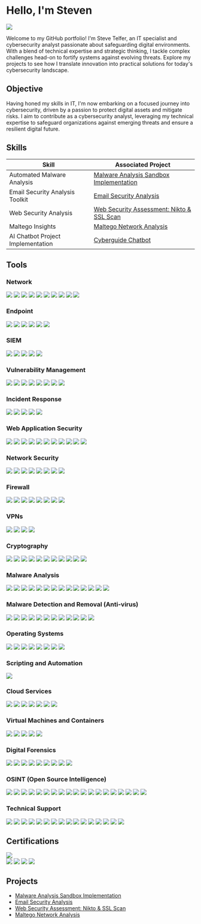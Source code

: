 # Hello, I'm Steven
<a href="https://linkedin.com/in/steventelfer"><img src="https://img.shields.io/badge/-LinkedIn-0072b1?&style=for-the-badge&logo=linkedin&logoColor=white" /></a>

Welcome to my GitHub portfolio! I'm Steve Telfer, an IT specialist and cybersecurity analyst passionate about safeguarding digital environments. With a blend of technical expertise and strategic thinking, I tackle complex challenges head-on to fortify systems against evolving threats. Explore my projects to see how I translate innovation into practical solutions for today's cybersecurity landscape.

## Objective

Having honed my skills in IT, I'm now embarking on a focused journey into cybersecurity, driven by a passion to protect digital assets and mitigate risks. I aim to contribute as a cybersecurity analyst, leveraging my technical expertise to safeguard organizations against emerging threats and ensure a resilient digital future.

## Skills

| Skill                                         | Associated Project         |
|-----------------------------------------------|----------------------------|
| Automated Malware Analysis          | <a href="https://github.com/steventelfer/Detection-Lab/tree/main">Malware Analysis Sandbox Implementation</a>|
| Email Security Analysis Toolkit | <a href="https://github.com/steventelfer/-Email-Security-Analysis/tree/main">Email Security Analysis</a>|
| Web Security Analysis         | <a href="https://github.com/steventelfer/Web-Security-Assessment-Nikto-SSL-Scan/blob/main">Web Security Assessment: Nikto & SSL Scan</a>|
| Maltego Insights         | <a href="https://github.com/steventelfer/Maltego-Network-Analysis/tree/main">Maltego Network Analysis</a>|
| AI Chatbot Project Implementation          | <a href="https://github.com/steventelfer/AI-Chatbot-Project-Implementation-">Cyberguide Chatbot</a>|


## Tools

### Network
<div>
    <img src="https://img.shields.io/badge/-Wireshark-1679A7?&style=for-the-badge&logo=Wireshark&logoColor=white" />
    <img src="https://img.shields.io/badge/-Suricata-EF3B2D?&style=for-the-badge&logo=Suricata&logoColor=white" />
    <img src="https://img.shields.io/badge/-Zeek-777BB4?&style=for-the-badge&logo=Zeek&logoColor=white" />
    <img src="https://img.shields.io/badge/-Owasp%20Zap-FF4000?&style=for-the-badge&logo=OWASP&logoColor=white" />
    <img src="https://img.shields.io/badge/-Nmap-4D4D4D?&style=for-the-badge&logo=Nmap&logoColor=white" />
    <img src="https://img.shields.io/badge/-Wazuh-2E86C1?&style=for-the-badge&logo=Wazuh&logoColor=white" />
    <img src="https://img.shields.io/badge/-GlassWire-33CCFF?&style=for-the-badge&logo=GlassWire&logoColor=white" />
    <img src="https://img.shields.io/badge/-netstat-2E86C1?&style=for-the-badge&logo=netstat&logoColor=white" />
    <img src="https://img.shields.io/badge/-sniffnet-2E86C1?&style=for-the-badge&logo=sniffnet&logoColor=white" />
    <img src="https://img.shields.io/badge/-Xirrus_WiFi_Inspector-2E86C1?&style=for-the-badge&logo=Xirrus&logoColor=white" />
</div>

### Endpoint
<div>
    <img src="https://img.shields.io/badge/-Microsoft_Defender_for_Endpoint-00A4EF?&style=for-the-badge&logo=Microsoft&logoColor=white" />
    <img src="https://img.shields.io/badge/-ClamAV-4B275F?&style=for-the-badge&logo=ClamAV&logoColor=white" />
    <img src="https://img.shields.io/badge/-OpenVAS-2ECC71?&style=for-the-badge&logo=OpenVAS&logoColor=white" />
    <img src="https://img.shields.io/badge/-Cuckoo%20Sandbox-000000?&style=for-the-badge&logo=Cuckoo%20Sandbox&logoColor=white" />
    <img src="https://img.shields.io/badge/-OPSWAT%20MetaDefender-00B0FF?&style=for-the-badge&logo=OPSWAT&logoColor=white" />
    <img src="https://img.shields.io/badge/-Hosted.scan-00B0FF?&style=for-the-badge&logo=OPSWAT&logoColor=white" />   
</div>

### SIEM
<div>
    <img src="https://img.shields.io/badge/-Microsoft_Sentinel-0078D4?&style=for-the-badge&logo=Microsoft&logoColor=white" />
    <img src="https://img.shields.io/badge/-AlienVault_Open_Source_SIEM-000000?&style=for-the-badge&logo=AlienVault&logoColor=white" />
    <img src="https://img.shields.io/badge/-Elastic-005571?&style=for-the-badge&logo=Elastic&logoColor=white" />
    <img src="https://img.shields.io/badge/-Wazuh-2E86C1?&style=for-the-badge&logo=Wazuh&logoColor=white" />
    <img src="https://img.shields.io/badge/-Snort-0080FF?&style=for-the-badge&logo=Snort&logoColor=white" />

### Vulnerability Management
<div>
    <img src="https://img.shields.io/badge/-OpenVAS-2ECC71?&style=for-the-badge&logo=OpenVAS&logoColor=white" />
    <img src="https://img.shields.io/badge/-Nessus-3399FF?&style=for-the-badge&logo=Nessus&logoColor=white" />
    <img src="https://img.shields.io/badge/-Nexpose-000000?&style=for-the-badge&logoColor=white" />
    <img src="https://img.shields.io/badge/-Qualys%20Free%20Scan-F99209?&style=for-the-badge&logo=Qualys&logoColor=white" />
    <img src="https://img.shields.io/badge/-OWASP%20ZAP-FF4000?&style=for-the-badge&logo=OWASP&logoColor=white" />
    <img src="https://img.shields.io/badge/-Nikto-222222?&style=for-the-badge&logo=Nikto&logoColor=white" />
    <img src="https://img.shields.io/badge/-Maltego-3F72AF?&style=for-the-badge&logo=Maltego&logoColor=white" />
    <img src="https://img.shields.io/badge/-SpiderFoot-000000?&style=for-the-badge&logoColor=white" />
</div>

### Incident Response
<div>
    <img src="https://img.shields.io/badge/-Velociraptor-4B275F?&style=for-the-badge&logo=Velociraptor&logoColor=white" />
    <img src="https://img.shields.io/badge/-AlienVault_Open_Source_SIEM-000000?&style=for-the-badge&logo=AlienVault&logoColor=white" />
    <img src="https://img.shields.io/badge/-Zeek-777BB4?&style=for-the-badge&logo=Zeek&logoColor=white" />
    <img src="https://img.shields.io/badge/-OpenVAS-2ECC71?&style=for-the-badge&logo=OpenVAS&logoColor=white" />
    <img src="https://img.shields.io/badge/-Snort-0080FF?&style=for-the-badge&logo=Snort&logoColor=white" />
</div>

### Web Application Security
<div>
    <img src="https://img.shields.io/badge/-OWASP_ZAP-FF4000?&style=for-the-badge&logo=OWASP&logoColor=white" />
    <img src="https://img.shields.io/badge/-Burp_Suite-FF6347?&style=for-the-badge&logo=Burp%20Suite&logoColor=white" />
    <img src="https://img.shields.io/badge/-Nikto-222222?&style=for-the-badge&logo=Nikto&logoColor=white" />
    <img src="https://img.shields.io/badge/-Arachni-151515?&style=for-the-badge&logo=Arachni&logoColor=white" />
    <img src="https://img.shields.io/badge/-Wapiti-FF5733?&style=for-the-badge&logoColor=white" />
    <img src="https://img.shields.io/badge/-Nessus-00ADEF?&style=for-the-badge&logo=Nessus&logoColor=white" />
    <img src="https://img.shields.io/badge/-Acunetix-EE0000?&style=for-the-badge&logo=Acunetix&logoColor=white" />
    <img src="https://img.shields.io/badge/-Splunk-000000?&style=for-the-badge&logo=Splunk&logoColor=white" />
    <img src="https://img.shields.io/badge/-SSL_Labs-0033CC?&style=for-the-badge&logo=SSL%20Labs&logoColor=white" />
    <img src="https://img.shields.io/badge/-Barracuda-1791D8?&style=for-the-badge&logo=Barracuda&logoColor=white" />
    <img src="https://img.shields.io/badge/-Pentest_Tools-0078D7?&style=for-the-badge&logo=Pentest%20Tools&logoColor=white" />
</div>


### Network Security
<div>
    <img src="https://img.shields.io/badge/-Wireshark-1679A7?&style=for-the-badge&logo=Wireshark&logoColor=white" />
    <img src="https://img.shields.io/badge/-Nmap-4D4D4D?&style=for-the-badge&logo=Nmap&logoColor=white" />
    <img src="https://img.shields.io/badge/-Nikto-0095D5?&style=for-the-badge&logoColor=white" />
    <img src="https://img.shields.io/badge/-SpiderFoot-FFA500?&style=for-the-badge&logoColor=white" />
    <img src="https://img.shields.io/badge/-Maltego-4B0082?&style=for-the-badge&logoColor=white" />
    <img src="https://img.shields.io/badge/-Wazuh-405B62?&style=for-the-badge&logoColor=white" />
    <img src="https://img.shields.io/badge/-GlassWire-0077CC?&style=for-the-badge&logo=GlassWire&logoColor=white" />
    <img src="https://img.shields.io/badge/-Fing-44CC44?&style=for-the-badge&logo=Fing&logoColor=white" />
</div>

### Firewall 
<div>
    <img src="https://img.shields.io/badge/-Windows%20Firewall-0078D7?&style=for-the-badge&logo=Windows&logoColor=white" />
    <img src="https://img.shields.io/badge/-AlienVault-7B53C1?&style=for-the-badge&logo=AlienVault&logoColor=white" />
    <img src="https://img.shields.io/badge/-Linux%20Default%20Firewall-A31900?&style=for-the-badge&logo=Linux&logoColor=white" />
    <img src="https://img.shields.io/badge/-Smoothwall-1F305E?&style=for-the-badge&logo=Smoothwall&logoColor=white" />
    <img src="https://img.shields.io/badge/-pfSense-2E3192?&style=for-the-badge&logo=pfSense&logoColor=white" />
    <img src="https://img.shields.io/badge/-FortiGate-EE3124?&style=for-the-badge&logo=Fortinet&logoColor=white" />
    <img src="https://img.shields.io/badge/-TinyWall-00B0FF?&style=for-the-badge&logo=Windows&logoColor=white" />
    <img src="https://img.shields.io/badge/-GlassWire-0077CC?&style=for-the-badge&logo=GlassWire&logoColor=white" />
</div>

### VPNs
<div>
    <img src="https://img.shields.io/badge/-OpenVPN-00A4EF?&style=for-the-badge&logo=OpenVPN&logoColor=white" />
    <img src="https://img.shields.io/badge/-ProtonVPN-4B275F?&style=for-the-badge&logo=ProtonVPN&logoColor=white" />
    <img src="https://img.shields.io/badge/-WireGuard-2ECC71?&style=for-the-badge&logo=WireGuard&logoColor=white" />
    <img src="https://img.shields.io/badge/-Mullvad%20VPN-000000?&style=for-the-badge&logo=Mullvad%20VPN&logoColor=white" />
</div>

### Cryptography
<div>
    <img src="https://img.shields.io/badge/-Wireshark-1679A7?&style=for-the-badge&logo=Wireshark&logoColor=white" />
    <img src="https://img.shields.io/badge/-7-Zip-000000?&style=for-the-badge&logo=7-Zip&logoColor=white" />
    <img src="https://img.shields.io/badge/-BitLocker-0078D7?&style=for-the-badge&logo=Microsoft&logoColor=white" />
    <img src="https://img.shields.io/badge/-VeraCrypt-00BFFF?&style=for-the-badge&logo=VeraCrypt&logoColor=white" />
    <img src="https://img.shields.io/badge/-GtkHash-2C3539?&style=for-the-badge&logo=Gtk&logoColor=white" />
    <img src="https://img.shields.io/badge/-GPG4-0093D1?&style=for-the-badge&logo=GNU%20Privacy%20Guard&logoColor=white" />
    <img src="https://img.shields.io/badge/-HashCalc-008080?&style=for-the-badge&logo=Calculator&logoColor=white" />
    <img src="https://img.shields.io/badge/-Tor-7E4798?&style=for-the-badge&logo=Tor%20Project&logoColor=white" />
    <img src="https://img.shields.io/badge/-GNU-2088FF?&style=for-the-badge&logo=GNU&logoColor=white" />
    <img src="https://img.shields.io/badge/-PowerShell-5391FE?&style=for-the-badge&logo=PowerShell&logoColor=white" />
    <img src="https://img.shields.io/badge/-Hex%20Workshop-CC6600?&style=for-the-badge&logo=Hex%20Workshop&logoColor=white" />
</div>



### Malware Analysis 
<div>
    <img src="https://img.shields.io/badge/-Cuckoo%20Sandbox-000000?&style=for-the-badge&logo=Cuckoo%20Sandbox&logoColor=white" />
    <img src="https://img.shields.io/badge/-VirusTotal-3949AB?&style=for-the-badge&logo=VirusTotal&logoColor=white" />
    <img src="https://img.shields.io/badge/-Joe%20Sandbox-4B275F?&style=for-the-badge&logo=Joe%20Sandbox&logoColor=white" />
    <img src="https://img.shields.io/badge/-Volatility-0066CC?&style=for-the-badge&logo=Volatility&logoColor=white" />
    <img src="https://img.shields.io/badge/-Radare2-313131?&style=for-the-badge&logo=Radare2&logoColor=white" />
    <img src="https://img.shields.io/badge/-YARA-3A4E84?&style=for-the-badge&logo=YARA&logoColor=white" />
    <img src="https://img.shields.io/badge/-Wireshark-1679A7?&style=for-the-badge&logo=Wireshark&logoColor=white" />
    <img src="https://img.shields.io/badge/-Any.Run-FFA500?&style=for-the-badge&logoColor=white" />
    <img src="https://img.shields.io/badge/-TotalVirus-0088CC?&style=for-the-badge&logoColor=white" />
    <img src="https://img.shields.io/badge/-Process%20Hacker-660066?&style=for-the-badge&logoColor=white" />
    <img src="https://img.shields.io/badge/-Process%20Monitor-0078D6?&style=for-the-badge&logo=Microsoft&logoColor=white" />
    <img src="https://img.shields.io/badge/-PEStudio-00557D?&style=for-the-badge&logoColor=white" />
    <img src="https://img.shields.io/badge/-ClamAV-4B275F?&style=for-the-badge&logo=ClamAV&logoColor=white" />
    <img src="https://img.shields.io/badge/-MxToolbox-D60651?&style=for-the-badge&logoColor=white" />
</div>

### Malware Detection and Removal (Anti-virus)
<div>
    <img src="https://img.shields.io/badge/-Windows_Anti_virus-0078D6?&style=for-the-badge&logo=Windows&logoColor=white" />
    <img src="https://img.shields.io/badge/-Bitdefender-ED1C24?&style=for-the-badge&logo=Bitdefender&logoColor=white" />
    <img src="https://img.shields.io/badge/-ClamAV-4B275F?&style=for-the-badge&logo=ClamAV&logoColor=white" />
    <img src="https://img.shields.io/badge/-Sophos-00ADEF?&style=for-the-badge&logo=Sophos&logoColor=white" />
    <img src="https://img.shields.io/badge/-Malwarebytes-FF9900?&style=for-the-badge&logo=Malwarebytes&logoColor=white" />
    <img src="https://img.shields.io/badge/-Hitman_Pro-FF0000?&style=for-the-badge&logo=HitmanPro&logoColor=white" />
    <img src="https://img.shields.io/badge/-RKill-800000?&style=for-the-badge&logoColor=white" />
    <img src="https://img.shields.io/badge/-Comodo-990000?&style=for-the-badge&logo=Comodo&logoColor=white" />
    <img src="https://img.shields.io/badge/-ESET-52C838?&style=for-the-badge&logo=ESET&logoColor=white" />
    <img src="https://img.shields.io/badge/-Norton_Power_Eraser-003399?&style=for-the-badge&logo=Symantec&logoColor=white" />
    <img src="https://img.shields.io/badge/-Rogue_Killer-990000?&style=for-the-badge&logoColor=white" />
    <img src="https://img.shields.io/badge/-Kaspersky-0066CC?&style=for-the-badge&logo=Kaspersky&logoColor=white" />
</div>


### Operating Systems
<div>
    <img src="https://img.shields.io/badge/-Windows-0078D6?&style=for-the-badge&logo=Windows&logoColor=white" />
    <img src="https://img.shields.io/badge/-Ubuntu-E95420?&style=for-the-badge&logo=Ubuntu&logoColor=white" />
    <img src="https://img.shields.io/badge/-macOS-000000?&style=for-the-badge&logo=Apple&logoColor=white" />
    <img src="https://img.shields.io/badge/-Kali_Linux-557C94?&style=for-the-badge&logo=Kali%20Linux&logoColor=white" />
    <img src="https://img.shields.io/badge/-Parrot_OS-3498DB?&style=for-the-badge&logo=Parrot%20OS&logoColor=white" />
    <img src="https://img.shields.io/badge/-Ubuntu_Server-E95420?&style=for-the-badge&logo=Ubuntu&logoColor=white" />
    <img src="https://img.shields.io/badge/-KDE_Plasma-1D99F3?&style=for-the-badge&logo=KDE&logoColor=white" />
    <img src="https://img.shields.io/badge/-CentOS-262577?&style=for-the-badge&logo=CentOS&logoColor=white" />
</div>

### Scripting and Automation
<div>
    <img src="https://img.shields.io/badge/-Python-3776AB?&style=for-the-badge&logo=Python&logoColor=white" />
  </div>

### Cloud Services
<div>
    <img src="https://img.shields.io/badge/-AWS_Essentials-232F3E?&style=for-the-badge&logo=Amazon%20AWS&logoColor=white" />
    <img src="https://img.shields.io/badge/-IBM_Cloud-054ADA?&style=for-the-badge&logo=IBM&logoColor=white" />
    <img src="https://img.shields.io/badge/-Google_Cloud-4285F4?&style=for-the-badge&logo=Google%20Cloud&logoColor=white" />
    <img src="https://img.shields.io/badge/-Docker-2496ED?&style=for-the-badge&logo=Docker&logoColor=white" />
    <img src="https://img.shields.io/badge/-Podman-5965E1?&style=for-the-badge&logo=Red%20Hat&logoColor=white" />
    <img src="https://img.shields.io/badge/-Nextcloud-0082C9?&style=for-the-badge&logo=Nextcloud&logoColor=white" />
    <img src="https://img.shields.io/badge/-Webmin-00BFFF?&style=for-the-badge&logo=Webmin&logoColor=white" />
</div>


### Virtual Machines and Containers
<div>
    <img src="https://img.shields.io/badge/-VirtualBox-183A61?&style=for-the-badge&logo=VirtualBox&logoColor=white" />
    <img src="https://img.shields.io/badge/-GNOME_Boxes-4A86CF?&style=for-the-badge&logo=GNOME&logoColor=white" />
    <img src="https://img.shields.io/badge/-Proxmox-E57000?&style=for-the-badge&logo=Proxmox&logoColor=white" />
    <img src="https://img.shields.io/badge/-Podman-5965E1?&style=for-the-badge&logo=Red%20Hat&logoColor=white" />
    <img src="https://img.shields.io/badge/-Docker-2496ED?&style=for-the-badge&logo=Docker&logoColor=white" />
</div>


### Digital Forensics
<div>
    <img src="https://img.shields.io/badge/-Wireshark-1679A7?&style=for-the-badge&logo=Wireshark&logoColor=white" />
    <img src="https://img.shields.io/badge/-Nmap-4D4D4D?&style=for-the-badge&logo=Nmap&logoColor=white" />
    <img src="https://img.shields.io/badge/-Kali_Linux-557C94?&style=for-the-badge&logo=Kali%20Linux&logoColor=white" />
    <img src="https://img.shields.io/badge/-Digital_Forensics_Framework_%28DFF%29-324D5C?&style=for-the-badge&logoColor=white" />
    <img src="https://img.shields.io/badge/-Network_Miner-000000?&style=for-the-badge&logoColor=white" />
    <img src="https://img.shields.io/badge/-Tcpdump-0457A0?&style=for-the-badge&logo=Wireshark&logoColor=white" />
    <img src="https://img.shields.io/badge/-Process_Monitor-68BB59?&style=for-the-badge&logo=Windows%20Sysinternals&logoColor=white" />
    <img src="https://img.shields.io/badge/-FTK_Imager-3E3E3E?&style=for-the-badge&logoColor=white" />
    <img src="https://img.shields.io/badge/-Encase-00205B?&style=for-the-badge&logo=Windows%20Sysinternals&logoColor=white" />
</div>

### OSINT (Open Source Intelligence)
<div>
    <img src="https://img.shields.io/badge/-Maltego-4B0082?&style=for-the-badge&logoColor=white" />
    <img src="https://img.shields.io/badge/-SpiderFoot-FFA500?&style=for-the-badge&logoColor=white" />
    <img src="https://img.shields.io/badge/-TheHarvester-36393F?&style=for-the-badge&logoColor=white" />
    <img src="https://img.shields.io/badge/-Shodan-000000?&style=for-the-badge&logoColor=white" />
    <img src="https://img.shields.io/badge/-OSINT_Framework-324D5C?&style=for-the-badge&logoColor=white" />
    <img src="https://img.shields.io/badge/-Spokeo-000000?&style=for-the-badge&logoColor=white" />
    <img src="https://img.shields.io/badge/-Recon_ng-880000?&style=for-the-badge&logoColor=white" />
    <img src="https://img.shields.io/badge/-Intelligence_X-0F9D58?&style=for-the-badge&logo=Google&logoColor=white" />
    <img src="https://img.shields.io/badge/-Google_Dorking-4285F4?&style=for-the-badge&logo=Google&logoColor=white" />
    <img src="https://img.shields.io/badge/-HaveIBeenPwned-3300CC?&style=for-the-badge&logoColor=white" />
    <img src="https://img.shields.io/badge/-ExploitDB-F16121?&style=for-the-badge&logoColor=white" />
    <img src="https://img.shields.io/badge/-Censys-2F9EBE?&style=for-the-badge&logoColor=white" />
    <img src="https://img.shields.io/badge/-Hunter-FF9E0F?&style=for-the-badge&logoColor=white" />
    <img src="https://img.shields.io/badge/-ZoomEye-FF1A00?&style=for-the-badge&logoColor=white" />
    <img src="https://img.shields.io/badge/-Mitaka-00599C?&style=for-the-badge&logoColor=white" />
    <img src="https://img.shields.io/badge/-Namechk-0E76A8?&style=for-the-badge&logoColor=white" />
    <img src="https://img.shields.io/badge/-Numlookup-0F9D58?&style=for-the-badge&logoColor=white" />
    <img src="https://img.shields.io/badge/-OSINT_Combine-6A1B9A?&style=for-the-badge&logoColor=white" />
    <img src="https://img.shields.io/badge/-OSINT_Industries-1A237E?&style=for-the-badge&logoColor=white" />
</div>


### Technical Support
<div>
    <img src="https://img.shields.io/badge/-VirtualBox-183A61?&style=for-the-badge&logo=VirtualBox&logoColor=white" />
    <img src="https://img.shields.io/badge/-Jira-0052CC?&style=for-the-badge&logo=Jira&logoColor=white" />
    <img src="https://img.shields.io/badge/-TeamViewer-0E8EE9?&style=for-the-badge&logo=TeamViewer&logoColor=white" />
    <img src="https://img.shields.io/badge/-Wireshark-1679A7?&style=for-the-badge&logo=Wireshark&logoColor=white" />
    <img src="https://img.shields.io/badge/-PuTTY-00A0E0?&style=for-the-badge&logo=PuTTY&logoColor=white" />
    <img src="https://img.shields.io/badge/-AnyDesk-1B7CCF?&style=for-the-badge&logo=AnyDesk&logoColor=white" />
    <img src="https://img.shields.io/badge/-LogMeIn-00A6F0?&style=for-the-badge&logo=LogMeIn&logoColor=white" />
    <img src="https://img.shields.io/badge/-GoToAssist-00A6F0?&style=for-the-badge&logo=GoToAssist&logoColor=white" />
    <img src="https://img.shields.io/badge/-Zoom-2D8CFF?&style=for-the-badge&logo=Zoom&logoColor=white" />
    <img src="https://img.shields.io/badge/-Microsoft_Teams-6264A7?&style=for-the-badge&logo=Microsoft%20Teams&logoColor=white" />
    <img src="https://img.shields.io/badge/-Slack-4A154B?&style=for-the-badge&logo=Slack&logoColor=white" />
    <img src="https://img.shields.io/badge/-Office_365-0078D4?&style=for-the-badge&logo=Microsoft%20Office&logoColor=white" />
    <img src="https://img.shields.io/badge/-Active_Directory-0052CC?&style=for-the-badge&logo=Microsoft%20Active%20Directory&logoColor=white" />
    <img src="https://img.shields.io/badge/-Skype-00AFF0?&style=for-the-badge&logo=Skype&logoColor=white" />
    <img src="https://img.shields.io/badge/-ServiceNow-0098F7?&style=for-the-badge&logo=ServiceNow&logoColor=white" />
    <img src="https://img.shields.io/badge/-Chrome_Remote_Desktop-0088CC?&style=for-the-badge&logo=Google%20Chrome&logoColor=white" />
</div>

   
## Certifications
<div>
<img src="https://img.shields.io/badge/-Cisco%20Certified%20Network%20Associate%20(CCNA)-000080?&style=for-the-badge&logo=Cisco&logoColor=white" />
</div>    
<img src="https://img.shields.io/badge/-Google%20Cybersecurity%20Professional%20Certificate-FF0000?&style=for-the-badge&logo=Google&logoColor=white" />
<img src="https://img.shields.io/badge/-Google%20IT%20Support%20Professional%20Certificate-007ACC?&style=for-the-badge&logo=Google&logoColor=white" />
<img src="https://img.shields.io/badge/-Cisco%20Junior%20Cyber%20Security%20Analyst%20Career%20Path-4D4D4D?&style=for-the-badge&logo=Cisco&logoColor=white" />
<img src="https://img.shields.io/badge/-Oracle%20Cloud%20Infrastructure%20Foundations%20Associate-006400?&style=for-the-badge&logo=Oracle&logoColor=white" />
</div>

## Projects
- <a href="https://github.com/steventelfer/Detection-Lab/tree/main">Malware Analysis Sandbox Implementation</a>
- <a href="https://github.com/steventelfer/-Email-Security-Analysis/tree/main">Email Security Analysis</a>
- <a href="https://github.com/steventelfer/Web-Security-Assessment-Nikto-SSL-Scan/blob/main">Web Security Assessment: Nikto & SSL Scan
- <a href="https://github.com/steventelfer/Maltego-Network-Analysis/tree/main">Maltego Network Analysis</a>
